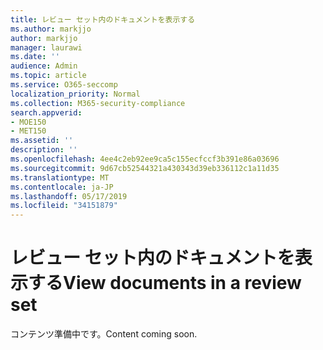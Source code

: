 ```yaml
---
title: レビュー セット内のドキュメントを表示する
ms.author: markjjo
author: markjjo
manager: laurawi
ms.date: ''
audience: Admin
ms.topic: article
ms.service: O365-seccomp
localization_priority: Normal
ms.collection: M365-security-compliance
search.appverid:
- MOE150
- MET150
ms.assetid: ''
description: ''
ms.openlocfilehash: 4ee4c2eb92ee9ca5c155ecfccf3b391e86a03696
ms.sourcegitcommit: 9d67cb52544321a430343d39eb336112c1a11d35
ms.translationtype: MT
ms.contentlocale: ja-JP
ms.lasthandoff: 05/17/2019
ms.locfileid: "34151879"
---
```

# <a name="view-documents-in-a-review-set"></a><span data-ttu-id="84d83-102">レビュー セット内のドキュメントを表示する</span><span class="sxs-lookup"><span data-stu-id="84d83-102">View documents in a review set</span></span>

<span data-ttu-id="84d83-103">コンテンツ準備中です。</span><span class="sxs-lookup"><span data-stu-id="84d83-103">Content coming soon.</span></span>